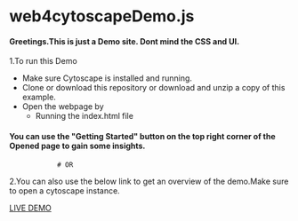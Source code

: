 # web4cytoscapeDemo.js
#### Greetings.This is just a **Demo** site. Dont mind the CSS and UI. 

1.To run this Demo
  - Make sure Cytoscape is installed and running.
  - Clone or download this repository or download and unzip a copy of this example.
  - Open the webpage by
    - Running the index.html file 
  
#### You can use the "Getting Started" button on the top right corner of the Opened page to gain some insights.

                # OR

2.You can also use the below link to get an overview of the demo.Make sure to open a cytoscape instance.

[LIVE DEMO](https://raw.githack.com/Atombuddy/web4cytoscapedemo/main/index.html)
